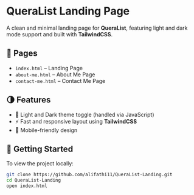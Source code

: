 # QueraList Landing Page

A clean and minimal landing page for **QueraList**, featuring light and dark mode support and built with **TailwindCSS**.

## 🧩 Pages

- `index.html` – Landing Page
- `about-me.html` – About Me Page
- `contact-me.html` – Contact Me Page

## 🌗 Features

- 🌙 Light and Dark theme toggle (handled via JavaScript)
- ⚡ Fast and responsive layout using **TailwindCSS**
- 📱 Mobile-friendly design

## 🚀 Getting Started

To view the project locally:

```bash
git clone https://github.com/alifathi11/QueraList-Landing.git
cd QueraList-Landing
open index.html